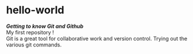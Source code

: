 # hello-world
***Getting to know Git and Github***   
My first repository !  
Git is a great tool for collaborative work and version control. Trying out the various git commands.   
